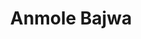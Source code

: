 ---
path: '/team/anmole-bajwa'
title: 'Anmole Bajwa'
image: '/team/anmole-bajwa.jpg'
jobtitle: 'VP Corporations'
email: 'anmoleb.bajwa@mail.utoronto.ca'
linkedinurl: 'https://www.linkedin.com/in/anmole-bajwa-529982149/'
subteam: 'Corporations'
---